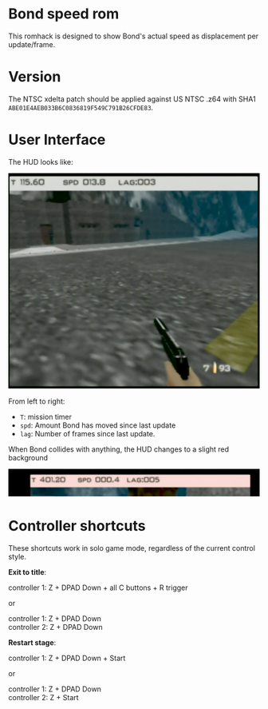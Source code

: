 # Bond speed rom

This romhack is designed to show Bond's actual speed as displacement per update/frame.

# Version

The NTSC xdelta patch should be applied against US NTSC .z64 with SHA1 `ABE01E4AEB033B6C0836819F549C791B26CFDE83`.

# User Interface

The HUD looks like:

![hud](hud.png)

From left to right:

- `T`: mission timer
- `spd`: Amount Bond has moved since last update
- `lag`: Number of frames since last update.

When Bond collides with anything, the HUD changes to a slight red background

![collision](collision.png)

# Controller shortcuts

These shortcuts work in solo game mode, regardless of the current control style.

**Exit to title**:

controller 1: Z + DPAD Down + all C buttons + R trigger

or

controller 1: Z + DPAD Down  
controller 2: Z + DPAD Down  

**Restart stage**:

controller 1: Z + DPAD Down + Start

or

controller 1: Z + DPAD Down  
controller 2: Z + Start  
